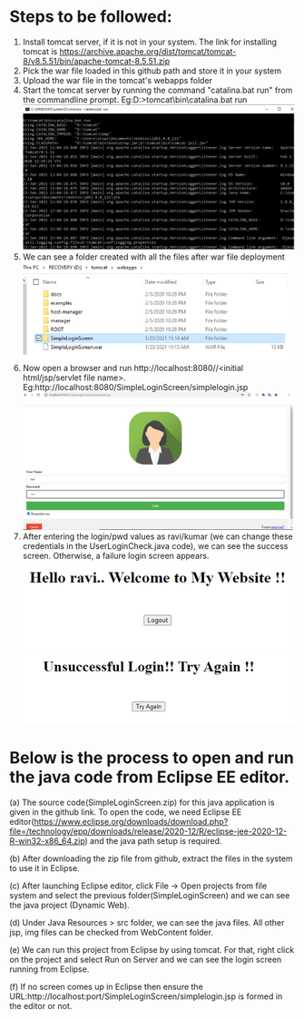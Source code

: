 # Steps to be followed:
1) Install tomcat server, if it is not in your system. The link for installing tomcat is https://archive.apache.org/dist/tomcat/tomcat-8/v8.5.51/bin/apache-tomcat-8.5.51.zip
2) Pick the war file loaded in this github path and store it in your system
3) Upload the war file in the tomcat's webapps folder
4) Start the tomcat server by running the command "catalina.bat run" from the commandline prompt. Eg:D:\>tomcat\bin\catalina.bat run
![Screenshot](tomcat.png)
5) We can see a folder created with all the files after war file deployment
![Screenshot](Folder.png)
6) Now open a browser and run http://localhost:8080/<war file name>/<initial html/jsp/servlet file name>. Eg:http://localhost:8080/SimpleLoginScreen/simplelogin.jsp
  ![Screenshot](login.png)
7) After entering the login/pwd values as ravi/kumar (we can change these credentials in the UserLoginCheck.java code), we can see the success screen. Otherwise, a failure login screen appears.
![Screenshot](success.png)
![Screenshot](failure.png)

# Below is the process to open and run the java code from Eclipse EE editor.
(a) The source code(SimpleLoginScreen.zip) for this java application is given in the github link. To open the code, we need Eclipse EE editor(https://www.eclipse.org/downloads/download.php?file=/technology/epp/downloads/release/2020-12/R/eclipse-jee-2020-12-R-win32-x86_64.zip) and the java path setup is required.

(b) After downloading the zip file from github, extract the files in the system to use it in Eclipse.

(c) After launching Eclipse editor, click File -> Open projects from file system and select the previous folder(SimpleLoginScreen) and we can see the java project (Dynamic Web).

(d) Under Java Resources > src folder, we can see the java files. All other jsp, img files can be checked from WebContent folder.

(e) We can run this project from Eclipse by using tomcat. For that, right click on the project and select Run on Server and we can see the login screen running from Eclipse.

(f) If no screen comes up in Eclipse then ensure the URL:http://localhost:port/SimpleLoginScreen/simplelogin.jsp is formed in the editor or not.

